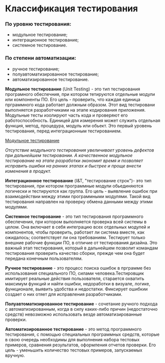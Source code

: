  # Классификация тестирования 
 
### По уровню тестирования:
 - модульное тестирование;
 - интеграционное тестирование;
 - системное тестирование.

### По степени автоматизации:
 - ручное тестирование;
 - полуавтоматизированное тестирование;
 - автоматизированное тестирование.
 
   
**Модульное тестирование** (Unit Testing) - это тип тестирования програмного обеспечния, при котором тетируются отдельные модули или компоненты ПО. Его цель - проверить, что каждая единица прграммного кода работает должным образом. Этот вид тестировани выполняется разработчиками на этапе кодирования приложения. Модульные тесты изолируют часть кода и проверяют его работоспособность. Единицей для измерения может служить отдельная функция, метод, процедура, модуль или обьект. Это первый уровень тестирования, перед интеграционным тестированием.

[Модульное тестирование](https://logrocon.ru/news/unit_testing)

   *Отсутствие модульного тестирования увеличивает уровень дефектов 
   при дальнейшем тестировании. А качественное модульное тестирование 
   на этапе разработки экономит время и позволяет исправить ошибки на
   ранних этапах и быстрее и проще внести изменения в продукт.*

   **Интеграционное тестирование** (I&T, "тестирование строк")- это тип тестирования, при котором программные модули обьединяются логически и тестируются как группа. Его цель - выявление ошибок при взаимодействии между этими программными модулями. Такой вид тестирования направлен на проверку обмена данными между этими модулями.

 **Системное тестирование** - это тип тестирования программного обеспечения, при котором выполняется проверка всей системы в целом. Она включает в себя интеграцию всех отдельных модулей и компонентов, чтобы проверить, работает ли система вместе, как ожидалось; соответствует ли она требованиям. Тестирует только внешние рабочие функции ПО, в отличие от тестирования дизайна. Это важный этап тестирования, который в дальнейшем позволит командам тестирования проверить качество сборки, прежде чем она будет передана конечным пользователям.

   **Ручное тестирование** - это процесс поиска ошибок в прграмме без использования специального ПО, силами человека.Тестировщик имитирует реальные действия пользователя, старается охватить максимум функций и найти ошибки, недоработки в визуале, логике, функционале, выявить удобства и недостатки. Фиксирует ошибкии создает о них отяет для исправления разработчиками.

   **Полуавтоматизированное тестирование** - сочетание ручного подхода с автоматизированным, когда в силу каких-либо причин (недостаточно средств) невозможно использовать везде автоматизированные проверки.
   
   **Автоматизированное тестирование** - это метод программного тестирования, с помощью специальных программных средств, которые в свою очередь необходимы для выполнения набора тестовых примеров, сравнения результатов, оформления отчетов проверки. Его цель - уменьшить количество тестовых примеров, запускаемых вручную.







